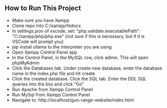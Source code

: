## How to Run This Project
- Make sure you have Xampp 
- Clone repo into C:/xampp/htdocs
- In settings.json of vscode, set: "php.validate.executablePath": "C:/xampp/php/php.exe" (not sure if this is necessary, but if it is VSCode will prompt you)
- pip install ollama to the interpreter you are using
- Open Xampp Control Panel app
- In the Control Panel, in the MySQL row, click admin. This will open phpMyAdmin
- Click the Databases tab. Under create new database, enter the database name in the index.php file and hit create
- Click the created database. Click the SQL tab. Enter the DDL SQL queries into the box and click "Go"
- Run Apache from Xampp Control Panel 
- Run MySql from Xampp Control Panel 
- Navigate to: http://localhost/gun-range-website/index.html

